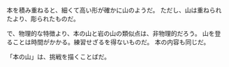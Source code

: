 本を積み重ねると、細くて高い形が確かに山のようだ。
ただし、山は重ねられたより、彫られたものだ。

で、物理的な特徴より、本の山と岩の山の類似点は、非物理的だろう。
山を登ることは時間がかかる。練習せざるを得ないものだ。
本の内容も同じだ。

「本の山」は、挑戦を描くことばだ。

